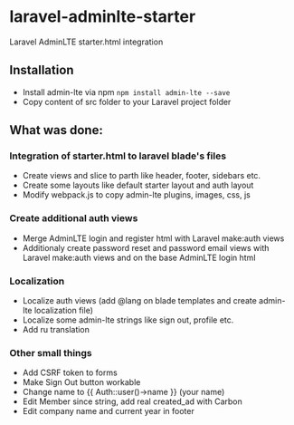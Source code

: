 # laravel-adminlte-starter
Laravel AdminLTE starter.html integration

## Installation
- Install admin-lte via npm `npm install admin-lte --save`
- Copy content of src folder to your Laravel project folder

## What was done:

### Integration of starter.html to laravel blade's files

- Create views and slice to parth like header, footer, sidebars etc.
- Create some layouts like default starter layout and auth layout 
- Modify webpack.js to copy admin-lte plugins, images, css, js

### Create additional auth views

- Merge AdminLTE login and register html with Laravel make:auth views
- Additionaly create password reset and password email views with Laravel make:auth views and on the base AdminLTE login html

### Localization

- Localize auth views (add @lang on blade templates and create admin-lte localization file)
- Localize some admin-lte strings like sign out, profile etc.
- Add ru translation

### Other small things

- Add CSRF token to forms
- Make Sign Out button workable
- Change name to {{ Auth::user()->name }} (your name)
- Edit Member since string, add real created_ad with Carbon
- Edit company name and current year in footer
